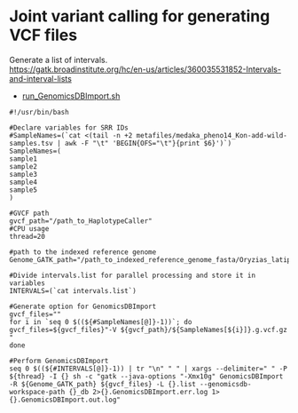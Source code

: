 # Joint variant calling for generating VCF files
Generate a list of intervals.   
https://gatk.broadinstitute.org/hc/en-us/articles/360035531852-Intervals-and-interval-lists

- [run_GenomicsDBImport.sh](scripts/run_GenomicsDBImport.sh)
```
#!/usr/bin/bash

#Declare variables for SRR IDs
#SampleNames=(`cat <(tail -n +2 metafiles/medaka_pheno14_Kon-add-wild-samples.tsv | awk -F "\t" 'BEGIN{OFS="\t"}{print $6}')`)
SampleNames=(
sample1
sample2
sample3
sample4
sample5
)

#GVCF path
gvcf_path="/path_to_HaplotypeCaller"
#CPU usage
thread=20

#path to the indexed reference genome
Genome_GATK_path="/path_to_indexed_reference_genome_fasta/Oryzias_latipes.ASM223467v1.dna_sm.toplevel.fa"

#Divide intervals.list for parallel processing and store it in variables
INTERVALS=(`cat intervals.list`)

#Generate option for GenomicsDBImport
gvcf_files=""
for i in `seq 0 $((${#SampleNames[@]}-1))`; do
gvcf_files=${gvcf_files}"-V ${gvcf_path}/${SampleNames[${i}]}.g.vcf.gz "
done

#Perform GenomicsDBImport
seq 0 $((${#INTERVALS[@]}-1)) | tr "\n" " " | xargs --delimiter=" " -P ${thread} -I {} sh -c "gatk --java-options "-Xmx10g" GenomicsDBImport -R ${Genome_GATK_path} ${gvcf_files} -L {}.list --genomicsdb-workspace-path {}_db 2>{}.GenomicsDBImport.err.log 1>{}.GenomicsDBImport.out.log"
```
